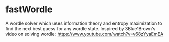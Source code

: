 # fastWordle
A wordle solver which uses information theory and entropy maximization to find the next best guess for any wordle state. Inspired by 3Blue1Brown's video on solving wordle: https://www.youtube.com/watch?v=v68zYyaEmEA
